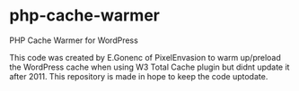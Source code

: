 # php-cache-warmer
PHP Cache Warmer for WordPress

This code was created by E.Gonenc of PixelEnvasion to warm up/preload the WordPress cache when using W3 Total Cache plugin but didnt update it after 2011. This repository is made in hope to keep the code uptodate. 
